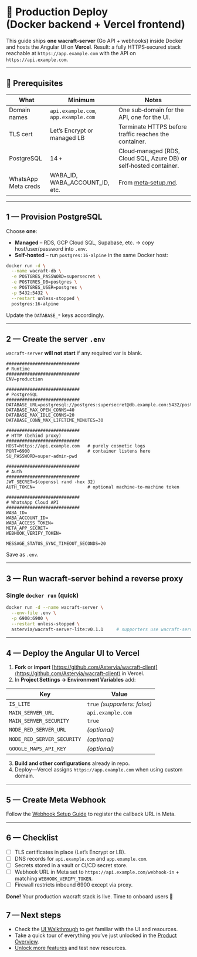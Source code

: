 # 🚀 Production Deploy (Docker backend + Vercel frontend)

This guide ships **one wacraft‑server** (Go API + webhooks) inside Docker and hosts the Angular UI on **Vercel**.
Result: a fully HTTPS‑secured stack reachable at `https://app.example.com` with the API on `https://api.example.com`.

---

## 🧰 Prerequisites

| What                | Minimum                              | Notes                                                                  |
| ------------------- | ------------------------------------ | ---------------------------------------------------------------------- |
| Domain names        | `api.example.com`, `app.example.com` | One sub‑domain for the API, one for the UI.                            |
| TLS cert            | Let’s Encrypt or managed LB          | Terminate HTTPS before traffic reaches the container.                  |
| PostgreSQL          | 14 +                                 | Cloud‑managed (RDS, Cloud SQL, Azure DB) **or** self‑hosted container. |
| WhatsApp Meta creds | WABA_ID, WABA_ACCOUNT_ID, etc.       | From [meta‑setup.md](../config/meta-setup.md).                         |

---

## 1 — Provision PostgreSQL

Choose **one**:

- **Managed** – RDS, GCP Cloud SQL, Supabase, etc. → copy host/user/password into `.env`.
- **Self‑hosted** – run `postgres:16-alpine` in the same Docker host:

```bash
docker run -d \
  --name wacraft-db \
  -e POSTGRES_PASSWORD=supersecret \
  -e POSTGRES_DB=postgres \
  -e POSTGRES_USER=postgres \
  -p 5432:5432 \
  --restart unless-stopped \
  postgres:16-alpine
```

Update the `DATABASE_*` keys accordingly.

---

## 2 — Create the server `.env`

`wacraft-server` **will not start** if any required var is blank.

```env
############################
# Runtime
############################
ENV=production

############################
# PostgreSQL
############################
DATABASE_URL=postgresql://postgres:supersecret@db.example.com:5432/postgres
DATABASE_MAX_OPEN_CONNS=40
DATABASE_MAX_IDLE_CONNS=20
DATABASE_CONN_MAX_LIFETIME_MINUTES=30

############################
# HTTP (behind proxy)
############################
HOST=https://api.example.com   # purely cosmetic logs
PORT=6900                      # container listens here
SU_PASSWORD=super‑admin‑pwd

############################
# Auth
############################
JWT_SECRET=$(openssl rand -hex 32)
AUTH_TOKEN=                    # optional machine‑to‑machine token

############################
# WhatsApp Cloud API
############################
WABA_ID=
WABA_ACCOUNT_ID=
WABA_ACCESS_TOKEN=
META_APP_SECRET=
WEBHOOK_VERIFY_TOKEN=

MESSAGE_STATUS_SYNC_TIMEOUT_SECONDS=20
```

Save as `.env`.

---

## 3 — Run **wacraft‑server** behind a reverse proxy

### Single `docker run` (quick)

```bash
docker run -d --name wacraft-server \
  --env-file .env \
  -p 6900:6900 \
  --restart unless-stopped \
  astervia/wacraft-server-lite:v0.1.1     # supporters use wacraft-server instead of wacraft-server-lite
```

---

## 4 — Deploy the Angular UI to Vercel

1. **Fork** or **import** [https://github.com/Astervia/wacraft-client](https://github.com/Astervia/wacraft-client) in Vercel.
2. In **Project Settings → Environment Variables** add:

| Key                        | Value                        |
| -------------------------- | ---------------------------- |
| `IS_LITE`                  | `true` *(supporters: false)* |
| `MAIN_SERVER_URL`          | `api.example.com`            |
| `MAIN_SERVER_SECURITY`     | `true`                       |
| `NODE_RED_SERVER_URL`      | _(optional)_                 |
| `NODE_RED_SERVER_SECURITY` | _(optional)_                 |
| `GOOGLE_MAPS_API_KEY`      | _(optional)_                 |

3. **Build and other configurations** already in repo.
4. Deploy—Vercel assigns `https://app.example.com` when using custom domain.

---

## 5 — Create Meta Webhook

Follow the [Webhook Setup Guide](../config/webhook-setup.md) to register the callback URL in Meta.

---

## 6 — Checklist

- [ ] TLS certificates in place (Let’s Encrypt or LB).
- [ ] DNS records for `api.example.com` and `app.example.com`.
- [ ] Secrets stored in a vault or CI/CD secret store.
- [ ] Webhook URL in Meta set to `https://api.example.com/webhook-in` + matching `WEBHOOK_VERIFY_TOKEN`.
- [ ] Firewall restricts inbound 6900 except via proxy.

**Done!** Your production wacraft stack is live. Time to onboard users 🚀

## 7 — Next steps

- Check the [UI Walkthrough](../guide/ui.md) to get familiar with the UI and resources.
- Take a quick tour of everything you’ve just unlocked in the [Product Overview](../guide/overview.md).
- [Unlock more features](../support/plans.md) and test new resources.
